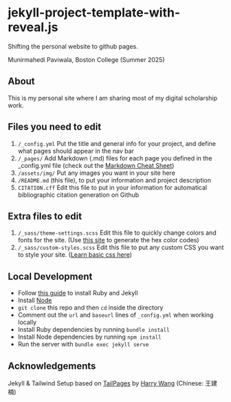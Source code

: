 # jekyll-project-template-with-reveal.js

Shifting the personal website to github pages. 

Munirmahedi Paviwala, Boston College (Summer 2025)

## About

This is my personal site where I am sharing most of my digital scholarship work.

## Files you need to edit

1. `/_config.yml` Put the title and general info for your project, and define what pages should appear in the nav bar
2. `/_pages/` Add Markdown (.md) files for each page you defined in the _config.yml file (check out the [Markdown Cheat Sheet](https://www.markdownguide.org/cheat-sheet/))
3. `/assets/img/` Put any images you want in your site here
4. `/README.md` (this file), to put your information and project description
5. `CITATION.cff` Edit this file to put in your information for automatical bibliographic citation generation on Github

## Extra files to edit

1. `/_sass/theme-settings.scss` Edit this file to quickly change colors and fonts for the site. (Use [this site](https://htmlcolorcodes.com/color-picker/) to generate the hex color codes)
2. `/_sass/custom-styles.scss` Edit this file to put any custom CSS you want to style your site. ([Learn basic css here](https://www.w3schools.com/w3css/defaulT.asp))

## Local Development

* Follow [this guide](https://jekyllrb.com/docs/installation/) to install Ruby and Jekyll
* Install [Node](https://nodejs.org/en)
* `git clone` this repo and then `cd` inside the directory
* Comment out the `url` and `baseurl` lines of `_config.yml` when working locally
* Install Ruby dependencies by running `bundle install`
* Install Node dependencies by running `npm install`
* Run the server with `bundle exec jekyll serve`

## Acknowledgements

Jekyll & Tailwind Setup based on [TailPages](https://github.com/harrywang/tailpages) by [Harry Wang](https://harrywang.me/) (Chinese: 王建楠)
